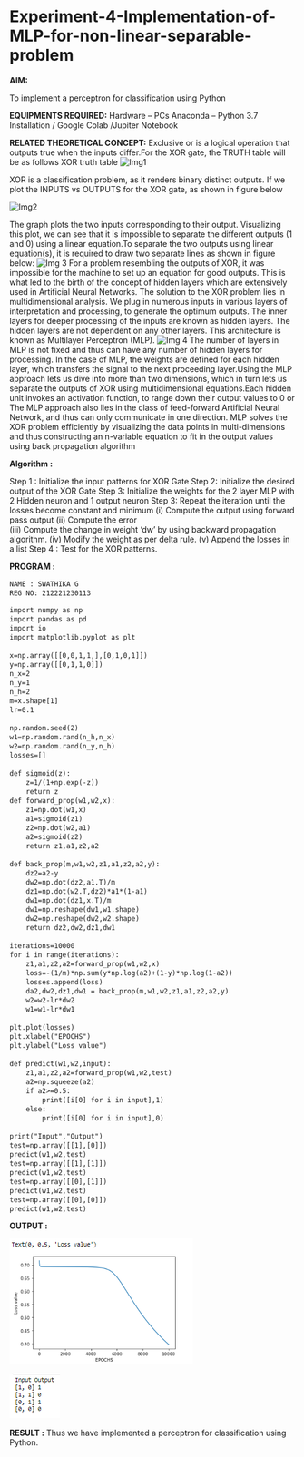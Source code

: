 # Experiment-4-Implementation-of-MLP-for-non-linear-separable-problem
**AIM:**

To implement a perceptron for classification using Python

**EQUIPMENTS REQUIRED:**
Hardware – PCs
Anaconda – Python 3.7 Installation / Google Colab /Jupiter Notebook

**RELATED THEORETICAL CONCEPT:**
Exclusive or is a logical operation that outputs true when the inputs differ.For the XOR gate, the TRUTH table will be as follows
XOR truth table
![Img1](https://user-images.githubusercontent.com/112920679/195774720-35c2ed9d-d484-4485-b608-d809931a28f5.gif)

XOR is a classification problem, as it renders binary distinct outputs. If we plot the INPUTS vs OUTPUTS for the XOR gate, as shown in figure below

![Img2](https://user-images.githubusercontent.com/112920679/195774898-b0c5886b-3d58-4377-b52f-73148a3fe54d.gif)

The graph plots the two inputs corresponding to their output. Visualizing this plot, we can see that it is impossible to separate the different outputs (1 and 0) using a linear equation.To separate the two outputs using linear equation(s), it is required to draw two separate lines as shown in figure below:
![Img 3](https://user-images.githubusercontent.com/112920679/195775012-74683270-561b-4a3a-ac62-cf5ddfcf49ca.gif)
For a problem resembling the outputs of XOR, it was impossible for the machine to set up an equation for good outputs. This is what led to the birth of the concept of hidden layers which are extensively used in Artificial Neural Networks. The solution to the XOR problem lies in multidimensional analysis. We plug in numerous inputs in various layers of interpretation and processing, to generate the optimum outputs.
The inner layers for deeper processing of the inputs are known as hidden layers. The hidden layers are not dependent on any other layers. This architecture is known as Multilayer Perceptron (MLP).
![Img 4](https://user-images.githubusercontent.com/112920679/195775183-1f64fe3d-a60e-4998-b4f5-abce9534689d.gif)
The number of layers in MLP is not fixed and thus can have any number of hidden layers for processing. In the case of MLP, the weights are defined for each hidden layer, which transfers the signal to the next proceeding layer.Using the MLP approach lets us dive into more than two dimensions, which in turn lets us separate the outputs of XOR using multidimensional equations.Each hidden unit invokes an activation function, to range down their output values to 0 or The MLP approach also lies in the class of feed-forward Artificial Neural Network, and thus can only communicate in one direction. MLP solves the XOR problem efficiently by visualizing the data points in multi-dimensions and thus constructing an n-variable equation to fit in the output values using back propagation algorithm

**Algorithm :**

Step 1 : Initialize the input patterns for XOR Gate
Step 2: Initialize the desired output of the XOR Gate
Step 3: Initialize the weights for the 2 layer MLP with 2 Hidden neuron 
              and 1 output neuron
Step 3: Repeat the  iteration  until the losses become constant and 
              minimum
              (i)  Compute the output using forward pass output
              (ii) Compute the error  
		          (iii) Compute the change in weight ‘dw’ by using backward 
                     propagation algorithm.
             (iv) Modify the weight as per delta rule.
             (v)   Append the losses in a list
Step 4 : Test for the XOR patterns.

**PROGRAM :** 
```
NAME : SWATHIKA G
REG NO: 212221230113
```
```
import numpy as np
import pandas as pd
import io
import matplotlib.pyplot as plt

x=np.array([[0,0,1,1,],[0,1,0,1]])
y=np.array([[0,1,1,0]])
n_x=2
n_y=1
n_h=2
m=x.shape[1]
lr=0.1

np.random.seed(2)
w1=np.random.rand(n_h,n_x)
w2=np.random.rand(n_y,n_h)
losses=[]

def sigmoid(z):
    z=1/(1+np.exp(-z))
    return z
def forward_prop(w1,w2,x):
    z1=np.dot(w1,x)
    a1=sigmoid(z1)
    z2=np.dot(w2,a1)
    a2=sigmoid(z2)
    return z1,a1,z2,a2
    
def back_prop(m,w1,w2,z1,a1,z2,a2,y):
    dz2=a2-y
    dw2=np.dot(dz2,a1.T)/m
    dz1=np.dot(w2.T,dz2)*a1*(1-a1)
    dw1=np.dot(dz1,x.T)/m
    dw1=np.reshape(dw1,w1.shape)
    dw2=np.reshape(dw2,w2.shape)
    return dz2,dw2,dz1,dw1
    
iterations=10000
for i in range(iterations):
    z1,a1,z2,a2=forward_prop(w1,w2,x)
    loss=-(1/m)*np.sum(y*np.log(a2)+(1-y)*np.log(1-a2))
    losses.append(loss)
    da2,dw2,dz1,dw1 = back_prop(m,w1,w2,z1,a1,z2,a2,y)
    w2=w2-lr*dw2
    w1=w1-lr*dw1
    
plt.plot(losses)
plt.xlabel("EPOCHS")
plt.ylabel("Loss value")

def predict(w1,w2,input):
    z1,a1,z2,a2=forward_prop(w1,w2,test)
    a2=np.squeeze(a2)
    if a2>=0.5:
        print([i[0] for i in input],1)
    else:
        print([i[0] for i in input],0)

print("Input","Output")
test=np.array([[1],[0]])
predict(w1,w2,test)
test=np.array([[1],[1]])
predict(w1,w2,test)
test=np.array([[0],[1]])
predict(w1,w2,test)
test=np.array([[0],[0]])
predict(w1,w2,test)
```
    
**OUTPUT :**

![](a.png)

![](b.png)

**RESULT :**
Thus we have implemented a perceptron for classification using Python.
